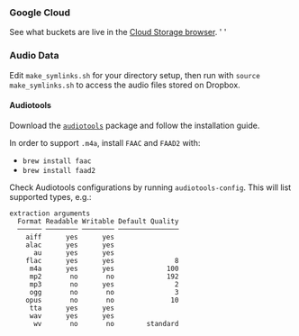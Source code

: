 ### Google Cloud
See what buckets are live in the [Cloud Storage browser](https://console.cloud.google.com/storage/browser?_ga=2.123304974.-429504246.1530805200&project=test-1530807817851&folder&organizationId=905175988200).
'
'
### Audio Data
Edit `make_symlinks.sh` for your directory setup, then run with `source make_symlinks.sh` to access the audio files stored on Dropbox.

#### Audiotools
Download the [`audiotools`](http://audiotools.sourceforge.net/install.html) package and follow the installation guide.

In order to support `.m4a`, install `FAAC` and `FAAD2` with:
* `brew install faac`
* `brew install faad2`

Check Audiotools configurations by running `audiotools-config`. This will list supported types, e.g.:
```
extraction arguments
  Format Readable Writable Default Quality
  ────── ──────── ──────── ───────────────
    aiff      yes      yes
    alac      yes      yes
      au      yes      yes
    flac      yes      yes               8
     m4a      yes      yes             100
     mp2       no       no             192
     mp3       no      yes               2
     ogg       no       no               3
    opus       no       no              10
     tta      yes      yes
     wav      yes      yes
      wv       no       no        standard
```
